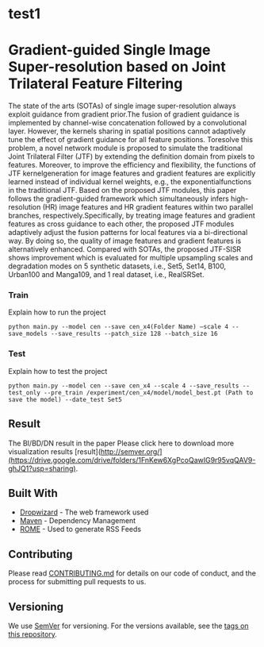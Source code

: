 # test1
# Gradient-guided Single Image Super-resolution based on Joint Trilateral Feature Filtering

The state of the arts (SOTAs) of single image super-resolution always exploit guidance from gradient prior.The fusion of gradient guidance is implemented by channel-wise concatenation followed by a convolutional layer. However,
the kernels sharing in spatial positions cannot adaptively tune the effect of gradient guidance for all feature positions. Toresolve this problem, a novel network module is proposed to
simulate the traditional Joint Trilateral Filter (JTF) by extending the definition domain from pixels to features. Moreover, to improve the efficiency and flexibility, the functions of JTF kernelgeneration for image features and gradient features are explicitly
learned instead of individual kernel weights, e.g., the exponentialfunctions in the traditional JTF. Based on the proposed JTF modules, this paper follows the gradient-guided framework which
simultaneously infers high-resolution (HR) image features and HR gradient features within two parallel branches, respectively.Specifically, by treating image features and gradient features
as cross guidance to each other, the proposed JTF modules adaptively adjust the fusion patterns for local features via a bi-directional way. By doing so, the quality of image features
and gradient features is alternatively enhanced. Compared with SOTAs, the proposed JTF-SISR shows improvement which is evaluated for multiple upsampling scales and degradation modes
on 5 synthetic datasets, i.e., Set5, Set14, B100, Urban100 and Manga109, and 1 real dataset, i.e., RealSRSet. 

### Train

Explain how to run the project

```
python main.py --model cen --save cen_x4(Folder Name) –scale 4 --save_models --save_results --patch_size 128 --batch_size 16
```

### Test

Explain how to test the project

```
python main.py --model cen --save cen_x4 --scale 4 --save_results --test_only --pre_train /experiment/cen_x4/model/model_best.pt (Path to save the model) --date_test Set5
```


## Result

The BI/BD/DN result in the paper
Please click here to download more visualization results [result](http://semver.org/](https://drive.google.com/drive/folders/1FnKew6XgPcoQawIG9r95vqQAV9-ghJQ1?usp=sharing). 

## Built With

* [Dropwizard](http://www.dropwizard.io/1.0.2/docs/) - The web framework used
* [Maven](https://maven.apache.org/) - Dependency Management
* [ROME](https://rometools.github.io/rome/) - Used to generate RSS Feeds

## Contributing

Please read [CONTRIBUTING.md](https://gist.github.com/PurpleBooth/b24679402957c63ec426) for details on our code of conduct, and the process for submitting pull requests to us.

## Versioning

We use [SemVer](http://semver.org/) for versioning. For the versions available, see the [tags on this repository](https://github.com/your/project/tags). 


